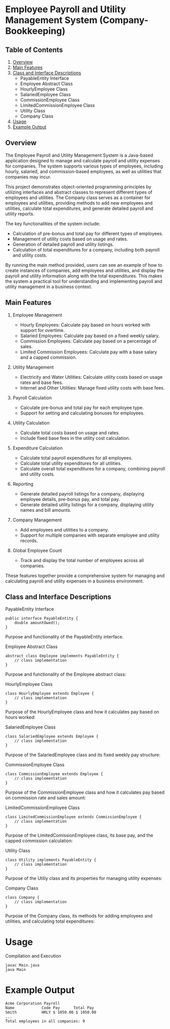 # Employee Payroll and Utility Management System (Company-Bookkeeping)


## Table of Contents

1. [Overview](#Overview)
2. [Main Features](#Main-Features)
3. [Class and Interface Descriptions](#Class-and-Interface-Descriptions)
    - PayableEntity Interface
    - Employee Abstract Class
    - HourlyEmployee Class
    - SalariedEmployee Class
    - CommissionEmployee Class
    - LimitedCommissionEmployee Class
    - Utility Class
    - Company Class
4. [Usage](#Usage)
5. [Example Output](#Example-Output)
   
## Overview

The Employee Payroll and Utility Management System is a Java-based application designed to manage and calculate payroll and utility expenses for companies. The system supports various types of employees, including hourly, salaried, and commission-based employees, as well as utilities that companies may incur.

This project demonstrates object-oriented programming principles by utilizing interfaces and abstract classes to represent different types of employees and utilities. The Company class serves as a container for employees and utilities, providing methods to add new employees and utilities, calculate total expenditures, and generate detailed payroll and utility reports.

The key functionalities of the system include:

- Calculation of pre-bonus and total pay for different types of employees.
- Management of utility costs based on usage and rates.
- Generation of detailed payroll and utility listings.
- Calculation of total expenditures for a company, including both payroll and utility costs.

By running the main method provided, users can see an example of how to create instances of companies, add employees and utilities, and display the payroll and utility information along with the total expenditures. This makes the system a practical tool for understanding and implementing payroll and utility management in a business context.

## Main Features

1. Employee Management
    - Hourly Employees: Calculate pay based on hours worked with support for overtime.
    - Salaried Employees: Calculate pay based on a fixed weekly salary.
    - Commission Employees: Calculate pay based on a percentage of sales.
    - Limited Commission Employees: Calculate pay with a base salary and a capped commission.

2. Utility Management
    - Electricity and Water Utilities: Calculate utility costs based on usage rates and base fees.
    - Internet and Other Utilities: Manage fixed utility costs with base fees.

3. Payroll Calculation
    - Calculate pre-bonus and total pay for each employee type.
    - Support for setting and calculating bonuses for employees.

4. Utility Calculation
    - Calculate total costs based on usage and rates.
    - Include fixed base fees in the utility cost calculation.

5. Expenditure Calculation
    - Calculate total payroll expenditures for all employees.
    - Calculate total utility expenditures for all utilities.
    - Calculate overall total expenditures for a company, combining payroll and utility costs.

6. Reporting
    - Generate detailed payroll listings for a company, displaying employee details, pre-bonus pay, and total pay.
    - Generate detailed utility listings for a company, displaying utility names and bill amounts.

7. Company Management
    - Add employees and utilities to a company.
    - Support for multiple companies with separate employee and utility records.

8. Global Employee Count
    - Track and display the total number of employees across all companies.

These features together provide a comprehensive system for managing and calculating payroll and utility expenses in a business environment.


## Class and Interface Descriptions

PayableEntity Interface
```
public interface PayableEntity {
    double amountOwed();
}
```
 Purpose and functionality of the PayableEntity interface.


Employee Abstract Class
```
abstract class Employee implements PayableEntity {
    // class implementation
}
```
 Purpose and functionality of the Employee abstract class:

HourlyEmployee Class
```
class HourlyEmployee extends Employee {
    // class implementation
}
```
Purpose of the HourlyEmployee class and how it calculates pay based on hours worked:


SalariedEmployee Class
```
class SalariedEmployee extends Employee {
    // class implementation
}
```
Purpose of the SalariedEmployee class and its fixed weekly pay structure:

CommissionEmployee Class
```
class CommissionEmployee extends Employee {
    // class implementation
}
```
Purpose of the CommissionEmployee class and how it calculates 
pay based on commission rate and sales amount:


LimitedCommissionEmployee Class
```
class LimitedCommissionEmployee extends CommissionEmployee {
    // class implementation
}
```

Purpose of the LimitedComissionEmployee class, its base pay, 
and the capped commission calculation:

Utility Class
```
class Utility implements PayableEntity {
    // class implementation
}
```

Purpose of the Utiliy class and its properties for managing utility expenses:

Company Class
```
class Company {
    // class implementation
}
```

Purpose of the Company class, its methods for adding employees and utilities, and
calculating total expenditures:


# Usage

Compilation and Execution
```
javac Main.java
java Main
```
# Example Output

```
Acme Corporation Payroll
Name            Code Pay      Total Pay
Smith           HRLY $ 1050.00 $ 1050.00
...
Total employees in all companies: 9
```

